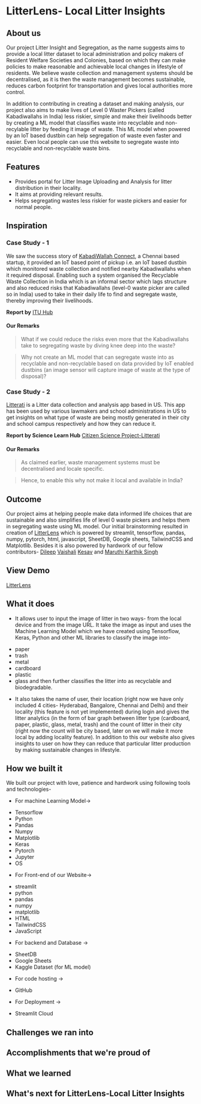 # LitterLens- Local Litter Insights

## About us
Our project Litter Insight and Segregation, as the name suggests aims to provide a local litter dataset to local administration and policy makers of Resident Welfare Societies and Colonies, based on which they can make policies to make reasonable and achievable local changes in lifestyle of residents. We believe waste collection and management systems should be decentralised, as it is then the waste management becomes sustainable, reduces carbon footprint for transportation and gives local authorities more control.

In addition to contributing in creating a dataset and making analysis, our project also aims to make lives of Level 0 Waster Pickers (called Kabadiwallahs in India) less riskier, simple and make their livelihoods better by creating a ML model that classifies waste into recyclable and non-recylable litter by feeding it image of waste. This ML model when powered by an IoT based dustbin can help segregation of waste even faster and easier. Even local people can use this website to segregate waste into recyclable and non-recyclable waste bins.

## Features
- Provides portal for Litter Image Uploading and Analysis for litter distribution in their locality.
- It aims at providing relevant results.
- Helps segregating wastes less riskier for waste pickers and easier for normal people.

## Inspiration

### Case Study - 1
We saw the success story of [KabadiWallah Connect](https://www.kabadiwallaconnect.in/), a Chennai based startup, it provided an IoT based point of pickup i.e. an IoT based dustbin which monitored waste collection and notified nearby Kabadiwallahs when it required disposal. Enabling such a system organised the Recyclable Waste Collection in India which is an informal sector which lags structure and also reduced risks that Kabadiwallahs (level-0 waste picker are called so in India) used to take in their daily life to find and segregate waste, thereby improving their livelihoods.

**Report by** [ITU Hub](https://www.itu.int/hub/2021/07/indian-firms-digital-solution-for-urban-waste-pickers/)

#### Our Remarks
>What if we could reduce the risks even more that the Kabadiwallahs take to segregating waste by diving knee deep into the waste?

>Why not create an ML model that can segregate waste into as recyclable and non-recyclable based on data provided by IoT enabled dustbins (an image sensor will capture image of waste at the type of disposal)?

### Case Study - 2
[Litterati](https://www.litterati.org/) is a Litter data collection and analysis app based in US. This app has been used by various lawmakers and school administrations in US to get insights on what type of waste are being mostly generated in their city and school campus respectively and how they can reduce it.

**Report by Science Learn Hub** [Citizen Science Project-Litterati](https://www.sciencelearn.org.nz/resources/2752-litterati)

#### Our Remarks
>As claimed earlier, waste management systems must be decentralised and locale specific.

>Hence, to enable this why not make it local and available in India?

## Outcome
Our project aims at helping people make data informed life choices that are sustainable and also simplifies life of level 0 waste pickers and helps them in segregating waste using ML model. Our initial brainstorming resulted in creation of [LitterLens](https://litter-insight-and-segregation-eptbtokgzyygokv88wzfpz.streamlit.app/) which is powered by streamlit, tensorflow, pandas, numpy, pytorch, html, javascript, SheetDB, Google sheets, TailwindCSS and Matplotlib. Besides it is also powered by hardwork of our fellow contributors- [Dileep]() [Vaishali]() [Kesav]() and [Maruthi Karthik Singh]()  

## View Demo 
[LitterLens](https://litter-insight-and-segregation-eptbtokgzyygokv88wzfpz.streamlit.app/) 

## What it does 
- It allows user to input the image of litter in two ways- from the local device and from the image URL. It take the image as input and uses the Machine Learning Model which we have created using Tensorflow, Keras, Python and other ML libraries to classify the image into-
 + paper
 + trash 
 + metal
 + cardboard 
 + plastic
 + glass 
and then further classifies the litter into as recyclable and biodegradable.
- It also takes the name of user, their location (right now we have only included 4 cities- Hyderabad, Bangalore, Chennai and Delhi) and their locality (this feature is not yet implemented) during login and gives the litter analytics (in the form of bar graph between litter type (cardboard, paper, plastic, glass, metal, trash) and the count of litter in their city (right now the count will be city based, later on we will make it more local by adding locality feature). In addition to this our website also gives insights to user on how they can reduce that particular litter production by making sustainable changes in lifestyle.

## How we built it
We built our project with love, patience and hardwork using following tools and technologies-
- For machine Learning Model->
 + Tensorflow 
 + Python 
 + Pandas
 + Numpy 
 + Matplotlib 
 + Keras 
 + Pytorch   
 + Jupyter 
 + OS
- For Front-end of our Website->
 + streamlit 
 + python
 + pandas
 + numpy 
 + matplotlib 
 + HTML 
 + TailwindCSS 
 +  JavaScript 
- For backend and Database -> 
 + SheetDB 
 + Google Sheets 
 + Kaggle Dataset (for ML model) 
- For code hosting -> 
 + GitHub 
- For Deployment -> 
 + Streamlit Cloud


## Challenges we ran into

## Accomplishments that we're proud of

## What we learned

## What's next for LitterLens-Local Litter Insights
